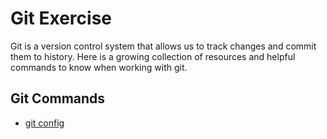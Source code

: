 # Git Exercise
Git is a version control system that allows us to track changes and commit them to history.
Here is a growing collection of resources and helpful commands to know when working with git. 
## Git Commands
- [git config](./Commands/Config.md)